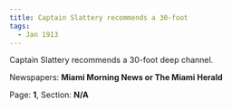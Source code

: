 ```yaml
---  
title: Captain Slattery recommends a 30-foot  
tags:  
  - Jan 1913  
---  
```

  
Captain Slattery recommends a 30-foot deep channel.  
  
Newspapers: **Miami Morning News or The Miami Herald**  
  
Page: **1**, Section: **N/A** 
